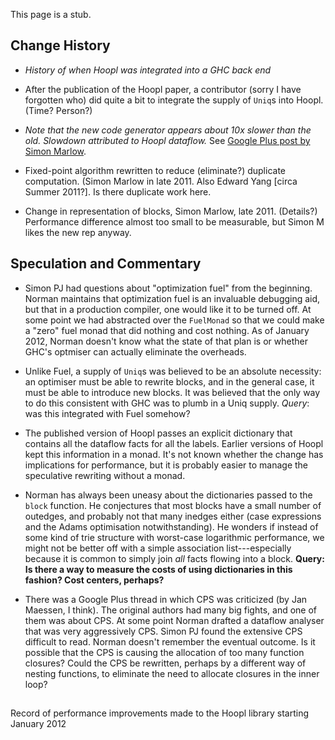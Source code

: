 
This page is a stub.


## Change History


- *History of when Hoopl was integrated into a GHC back end*

- After the publication of the Hoopl paper, a contributor (sorry I have forgotten who) did quite a bit to integrate the supply of `Uniq`s into Hoopl.  (Time? Person?)

- *Note that the new code generator appears about 10x slower than the old.  Slowdown attributed to Hoopl dataflow.*   See [
  Google Plus post by Simon Marlow](https://plus.google.com/107890464054636586545/posts/dBbewpRfw6R).

- Fixed-point algorithm rewritten to reduce (eliminate?) duplicate computation.  (Simon Marlow in late 2011.  Also Edward Yang \[circa Summer 2011?\].  Is there duplicate work here.

- Change in representation of blocks, Simon Marlow, late 2011.  (Details?)  Performance difference almost too small to be measurable, but Simon M likes the new rep anyway.

## Speculation and Commentary


- Simon PJ had questions about "optimization fuel" from the beginning.  Norman maintains that optimization fuel is an invaluable debugging aid, but that in a production compiler, one would like it to be turned off.   At some point we had abstracted over the `FuelMonad` so that we could make a "zero" fuel monad that did nothing and cost nothing.  As of January 2012, Norman doesn't know what the state of that plan is or whether GHC's optmiser can actually eliminate the overheads.

- Unlike Fuel, a supply of `Uniq`s was believed to be an absolute necessity: an optimiser must be able to rewrite blocks, and in the general case, it must be able to introduce new blocks.  It was believed that the only way to do this consistent with GHC was to plumb in a Uniq supply.   *Query*: was this integrated with Fuel somehow?

- The published version of Hoopl passes an explicit dictionary that contains all the dataflow facts for all the labels.   Earlier versions of Hoopl kept this information in a monad.  It's not known whether the change has implications for performance, but it is probably easier to manage the speculative rewriting without a monad.

- Norman has always been uneasy about the dictionaries passed to the `block` function.  He conjectures that most blocks have a small number of outedges, and probably not that many inedges either (case expressions and the Adams optimisation notwithstanding).  He wonders if instead of some kind of trie structure with worst-case logarithmic performance, we might not be better off with a simple association list---especially because it is common to simply join *all* facts flowing into a block.   **Query: Is there a way to measure the costs of using dictionaries in this fashion?  Cost centers, perhaps?**

- There was a Google Plus thread in which CPS was criticized (by Jan Maessen, I think).  The original authors had many big fights, and one of them was about CPS.  At some point Norman drafted a dataflow analyser that was very aggressively CPS.  Simon PJ found the extensive CPS difficult to read.  Norman doesn't remember the eventual outcome.   Is it possible that the CPS is causing the allocation of too many function closures?   Could the CPS be rewritten, perhaps by a different way of nesting functions, to eliminate the need to allocate closures in the inner loop?

##
Record of performance improvements made to the Hoopl library starting January 2012


